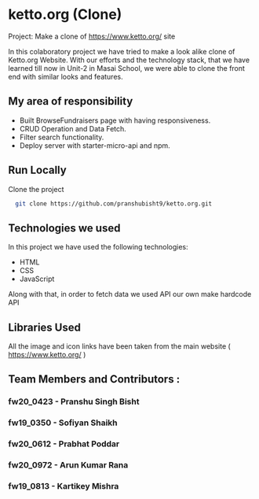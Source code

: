 # ketto.org (Clone)

Project: Make a clone of https://www.ketto.org/ site

In this colaboratory project we have tried to make a look alike clone of Ketto.org Website. With our efforts and the technology stack, that we have learned till now in Unit-2 in Masai School, we were able to clone the front end with similar looks and features.

<!-- About: Ketto is an Online Crowdfunding Platform and Website in India for fundraising of Social, Charity, Movies, Music, Personal and Creative causes. -->

## My area of responsibility

- Built BrowseFundraisers page with having responsiveness.
- CRUD Operation and Data Fetch.
- Filter search functionality.
- Deploy server with starter-micro-api and npm.

## Run Locally

Clone the project

```bash
  git clone https://github.com/pranshubisht9/ketto.org.git
```

## Technologies we used

In this project we have used the following technologies:

- HTML
- CSS
- JavaScript

Along with that, in order to fetch data we used API our own make hardcode API

## Libraries Used

All the image and icon links have been taken from the main website ( https://www.ketto.org/ )

## Team Members and Contributors :

### fw20_0423 - Pranshu Singh Bisht

### fw19_0350 - Sofiyan Shaikh

### fw20_0612 - Prabhat Poddar 

### fw20_0972 - Arun Kumar Rana

### fw19_0813 - Kartikey Mishra






  
